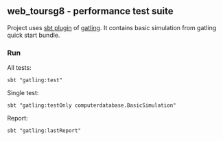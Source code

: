 ## web_toursg8 - performance test suite

Project uses [sbt plugin][sbtplugindoc] of [gatling][gatlingdoc].
It contains basic simulation from gatling quick start bundle.

[sbtplugindoc]: https://gatling.io/docs/current/extensions/sbt_plugin/
[gatlingdoc]: https://gatling.io/docs/current/advanced_tutorial/

### Run

All tests:
```
sbt "gatling:test"
```

Single test:
```
sbt "gatling:testOnly computerdatabase.BasicSimulation"
```

Report:
```
sbt "gatling:lastReport"
```
